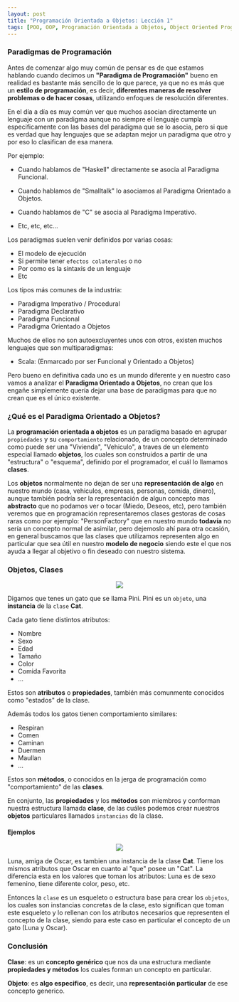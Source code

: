```yaml
---
layout: post
title: "Programación Orientada a Objetos: Lección 1"
tags: [POO, OOP, Programación Orientada a Objetos, Object Oriented Programming]
---
```


### Paradigmas de Programación

Antes de comenzar algo muy común de pensar es de que estamos hablando cuando decimos un **"Paradigma de Programación"** bueno en realidad es bastante más sencillo de lo que parece, ya que no es más que un **estilo de programación**, es decir, **diferentes maneras de resolver problemas o de hacer cosas**, utilizando enfoques de resolución diferentes.

En el día a día es muy común ver que muchos asocian directamente un lenguaje con un paradigma aunque no siempre el lenguaje cumpla especificamente con las bases del paradigma que se lo asocia, pero si que es verdad que hay lenguajes que se adaptan mejor un paradigma que otro y por eso lo clasifican de esa manera.

Por ejemplo:

 - Cuando hablamos de "Haskell" directamente se asocia al Paradigma Funcional.

 - Cuando hablamos de "Smalltalk" lo asociamos al Paradigma Orientado a Objetos.

 - Cuando hablamos de "C" se asocia al Paradigma Imperativo.

 - Etc, etc, etc...

Los paradigmas suelen venir definidos por varias cosas:
 - El modelo de ejecución
 - Si permite tener `efectos colaterales` o no
 - Por como es la sintaxis de un lenguaje
 - Etc

Los tipos más comunes de la industria:
 - Paradigma Imperativo / Procedural
 - Paradigma Declarativo
 - Paradigma Funcional
 - Paradigma Orientado a Objetos

Muchos de ellos no son autoexcluyentes unos con otros, existen muchos lenguajes que son multiparadigmas:
 - Scala: (Enmarcado por ser Funcional y Orientado a Objetos)

Pero bueno en definitiva cada uno es un mundo diferente y en nuestro caso vamos a analizar el **Paradigma Orientado a Objetos**, no crean que los engañe simplemente quería dejar una base de paradigmas para que no crean que es el único existente.

### ¿Qué es el Paradigma Orientado a Objetos?

La **programación orientada a objetos** es un paradigma basado en agrupar `propiedades` y su `comportamiento` relacionado,
de un concepto determinado como puede ser una "Vivienda", "Vehiculo", a traves de un elemento especial llamado **objetos**,
los cuales son construidos a partir de una "estructura" o "esquema", definido por el programador, el cuál lo llamamos **clases**.

Los **objetos** normalmente no dejan de ser una **representación de algo** en nuestro mundo (casa, vehiculos, empresas, personas, comida, dinero), aunque también podría ser la representación de algun concepto mas **abstracto** que no podamos ver o tocar (Miedo, Deseos, etc), pero también veremos que en programación representaremos clases gestoras de cosas raras como por ejemplo: "PersonFactory" que en nuestro mundo **todavía** no sería un concepto normal de asimilar, pero dejemoslo ahí para otra ocasión, en general buscamos que  las clases que utilizamos representen algo en particular que sea útil en nuestro **modelo de negocio** siendo este el que nos ayuda a llegar al objetivo o fin deseado con nuestro sistema.

### Objetos, Clases
<p align="center"><img src="https://user-images.githubusercontent.com/22304957/68073515-d8ae2780-fd6f-11e9-8857-c2b5fd9c466f.png"/>
</p>

Digamos que tenes un gato que se llama Pini. Pini es un `objeto`, una **instancia** de la `clase` **Cat**.

Cada gato tiene distintos atributos:

- Nombre
- Sexo
- Edad
- Tamaño
- Color
- Comida Favorita
- ...

Estos son **atributos** o **propiedades**, también más comunmente conocidos como "estados" de la clase.

Además todos los gatos tienen comportamiento similares:

- Respiran
- Comen
- Caminan
- Duermen
- Maullan
- ...

Estos son **métodos**, o conocidos en la jerga de programación como "comportamiento" de las **clases**.

En conjunto, las **propiedades** y los **métodos** son miembros y conforman nuestra estructura llamada **clase**, de las cuáles podemos crear nuestros **objetos** particulares llamados `instancias` de la clase.

#### Ejemplos
<p align="center"><img src="https://user-images.githubusercontent.com/22304957/68073995-d7cbc480-fd74-11e9-8438-e12981734d61.png"/></p>

Luna, amiga de Oscar, es tambien una instancia de la clase **Cat**. Tiene los mismos atributos que Oscar en cuanto al "que" posee un "Cat". La diferencia esta en
los valores que toman los atributos: Luna es de sexo femenino, tiene diferente color, peso, etc.

Entonces la `clase` es un esqueleto o estructura base para crear los `objetos`, los cuales son instancias concretas de la clase,
esto significan que toman este esqueleto y lo rellenan con los atributos necesarios
 que representen el concepto de la clase, siendo para este caso en particular el concepto de un gato (Luna y Oscar).
 
 ### Conclusión
 
**Clase**: es un **concepto genérico** que nos da una estructura mediante **propiedades y métodos** los cuales forman un concepto en particular.

 **Objeto**: es **algo especifico**, es decir, una **representación particular** de ese concepto generico.
